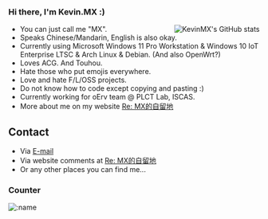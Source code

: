 ### Hi there, I'm Kevin.MX :)

<img align="right" src="https://github-readme-stats.vercel.app/api?username=KevinMX&count_private=true&show_icons=true&theme=dark&include_all_commits=true" alt="KevinMX's GitHub stats"/>

- You can just call me "MX".
- Speaks Chinese/Mandarin, English is also okay.
- Currently using Microsoft Windows 11 Pro Workstation & Windows 10 IoT Enterprise LTSC & Arch Linux & Debian. (And also OpenWrt?)
- Loves ACG. And Touhou.
- Hate those who put emojis everywhere.
- Love and hate F/L/OSS projects.
- Do not know how to code except copying and pasting :)
- Currently working for oErv team @ PLCT Lab, ISCAS.
- More about me on my website [Re: MX的自留地](https://mary.kevinmx.top/watashi.html)

## Contact
- Via [E-mail](mailto:mx@kevinmx.top)
- Via website comments at [Re: MX的自留地](https://mary.kevinmx.top)
- Or any other places you can find me...

### Counter
![:name](https://count.getloli.com/get/@:Kevin.MX?theme=moebooru)
